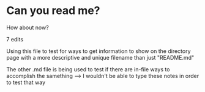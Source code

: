 <h1> Can you read me? </h1>

<p> How about now? </p>
7 edits

Using this file to test for ways to get information to show on 
the directory page with a more descriptive and unique filename 
than just "README.md"

The other .md file is being used to test if there are in-file
ways to accomplish the samething --> I wouldn't be able to
type these notes in order to test that way